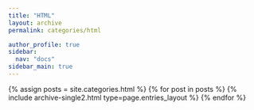 ```yaml
---
title: "HTML"
layout: archive
permalink: categories/html

author_profile: true
sidebar:
  nav: "docs"
sidebar_main: true
---
```


{% assign posts = site.categories.html %}
{% for post in posts %}
  {% include archive-single2.html type=page.entries_layout %}
{% endfor %}